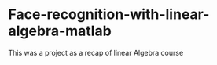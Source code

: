 # Face-recognition-with-linear-algebra-matlab
This was a project as a recap of linear Algebra course
